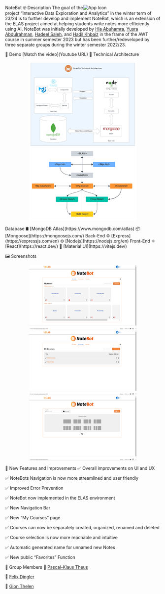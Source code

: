 NoteBot
  <img align="right" src="https://github.com/Paslum/elas-official/blob/dev-notebot/frontend/src/assets/images/noteBot-logo.png" alt="App Icon" width="250">
🤓 Description
The goal of the project “Interactive Data Exploration and Analytics” in the winter term of 23/24 is to further develop and implement NoteBot, which is an extension of the ELAS project aimed at helping students write notes more efficiently using AI.
NoteBot was initially developed by [Hla Abuhamra](https://github.com/HlaHusain), [Yusra Abdulrahman](https://github.com/Yusra-3033), [Hadeel Saleh](https://github.com/hadeelalzenaty-web), and [Hadil Khbaiz]() in the frame of the AWT course in summer semester 2023 but has been further/redeveloped by three separate groups during the winter semester 2022/23.

🎥 Demo 
[Watch the video](Youtube URL)
🤖 Technical Architecture
<p align="center"> 
  <img src="https://github.com/Paslum/elas-official/blob/dev-notebot/frontend/src/assets/images/NoteBot%20Images/technical_architecture.png" width="350" title="hover text"> 
  <img src="https://github.com/Paslum/elas-official/blob/dev-notebot/frontend/src/assets/images/NoteBot%20Images/sitemap_components.png" width="350" alt="accessibility text"> 
</p>
Database
🛢️ [MongoDB Atlas](https://www.mongodb.com/atlas)
📦 [Mongoose](https://mongoosejs.com/)
Back-End
⚙️ [Express](https://expressjs.com/en)
⚙️ [Nodejs](https://nodejs.org/en)
Front-End
⚛️ [React](https://react.dev/)
🎨 [Material UI](https://vitejs.dev/)

🖼️ Screenshots
<p align="center"> 
  <img src="https://github.com/Paslum/elas-official/blob/dev-notebot/frontend/src/assets/images/NoteBot%20Images/My%20Notes.png" width="350" title="Screenshot of the My Notes Page"> 
  <img src="https://github.com/Paslum/elas-official/blob/dev-notebot/frontend/src/assets/images/NoteBot%20Images/My%20Courses.png" width="350" alt="Screenshot of the My Courses Page"> 
<img src="https://github.com/Paslum/elas-official/blob/dev-notebot/frontend/src/assets/images/NoteBot%20Images/Create%20Note.png" width="350" alt="Screenshot of the Create Note Page"> 
</p>

💯 New Features and Improvements
 ✅ Overall improvements on UI and UX

 ✅ NoteBots Navigation is now more streamlined and user friendly 

 ✅ Improved Error Prevention

 ✅ NoteBot now implemented in the ELAS environment 

 ✅ New Navigation Bar 

 ✅ New “My Courses” page

 ✅ Courses can now be separately created, organized, renamed and deleted

 ✅ Course selection is now more reachable and intuitive 

 ✅ Automatic generated name for unnamed new Notes

 ✅ New public “Favorites” Function

👥 Group Members
👤 [Pascal-Klaus Theus](https://github.com/Paslum)

👤 [Felix Dingler](https://github.com/flixding)

👤 [Gion Thelen](https://github.com/gioth4)


